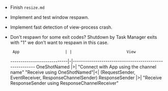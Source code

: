 * Finish `resize.md`
* Implement and test window respawn.
* Implement fast detection of view-process crash.
* Don't respawn for some exit codes? Shutdown by Task Manager exits with "1" we don't want
  to respawn in this case.


       App                    | |                        View
  ----------------------------|-|--------------------------------------------------------
         OneShotNamed         |>| "Connect with App using the channel name"
  "Receive using OneShotNamed"|<| (RequestSender, EventReceiver, ResponseChannelSender)
        ResponseSender        |>| "Receive ResponseSender using ResponseChannelReceiver"
               